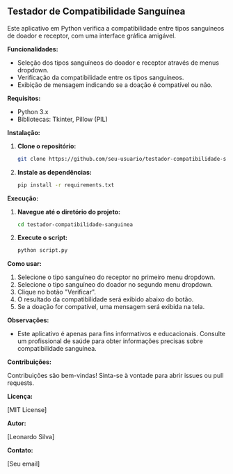 ## Testador de Compatibilidade Sanguínea

Este aplicativo em Python verifica a compatibilidade entre tipos sanguíneos de doador e receptor, com uma interface gráfica amigável.

**Funcionalidades:**

* Seleção dos tipos sanguíneos do doador e receptor através de menus dropdown.
* Verificação da compatibilidade entre os tipos sanguíneos.
* Exibição de mensagem indicando se a doação é compatível ou não.

**Requisitos:**

* Python 3.x
* Bibliotecas: Tkinter, Pillow (PIL)

**Instalação:**

1. **Clone o repositório:**
   ```bash
   git clone https://github.com/seu-usuario/testador-compatibilidade-sanguinea.git
   ```
2. **Instale as dependências:**
   ```bash
   pip install -r requirements.txt
   ```

**Execução:**

1. **Navegue até o diretório do projeto:**
   ```bash
   cd testador-compatibilidade-sanguinea
   ```
2. **Execute o script:**
   ```bash
   python script.py 
   ```

**Como usar:**

1. Selecione o tipo sanguíneo do receptor no primeiro menu dropdown.
2. Selecione o tipo sanguíneo do doador no segundo menu dropdown.
3. Clique no botão "Verificar".
4. O resultado da compatibilidade será exibido abaixo do botão.
5. Se a doação for compatível, uma mensagem será exibida na tela.

**Observações:**

* Este aplicativo é apenas para fins informativos e educacionais. Consulte um profissional de saúde para obter informações precisas sobre compatibilidade sanguínea.

**Contribuições:**

Contribuições são bem-vindas! Sinta-se à vontade para abrir issues ou pull requests.

**Licença:**

[MIT License]

**Autor:**

[Leonardo Silva]

**Contato:**

[Seu email]
